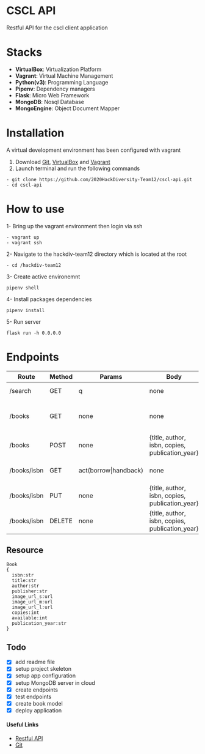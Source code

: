# CSCL API

Restful API for the cscl client application

# Stacks

- <b>VirtualBox</b>: Virtualization Platform
- <b>Vagrant</b>: Virtual Machine Management
- <b>Python(v3)</b>: Programming Language
- <b>Pipenv</b>: Dependency managers
- <b>Flask</b>: Micro Web Framework
- <b>MongoDB</b>: Nosql Database
- <b>MongoEngine</b>: Object Document Mapper

# Installation

A virtual development environment has been configured with vagrant

1. Download <a href="https://git-scm.com/downloads" target="_blank">Git</a>, <a href="https://www.virtualbox.org/wiki/Downloads" target="_blank">VirtualBox</a> and <a href="https://www.vagrantup.com/downloads.html" target="_blank">Vagrant</a>
2. Launch terminal and run the following commands

```
- git clone https://github.com/2020HackDiversity-Team12/cscl-api.git
- cd cscl-api
```

# How to use

1- Bring up the vagrant environment then login via ssh

```
- vagrant up
- vagrant ssh
```

2- Navigate to the hackdiv-team12 directory which is located at the root

```
- cd /hackdiv-team12
```

3- Create active environemnt

```
pipenv shell
```

4- Install packages dependencies

```
pipenv install
```

5- Run server

```
flask run -h 0.0.0.0
```

# Endpoints

| Route       | Method | Params                | Body                                            | Description                          | Payload     |
| ----------- | ------ | --------------------- | ----------------------------------------------- | ------------------------------------ | ----------- |
| /search     | GET    | q                     | none                                            | Search in database                   | books, next |
| /books      | GET    | none                  | none                                            | Retrieve lisiting of available books | books, next |
| /books      | POST   | none                  | {title, author, isbn, copies, publication_year} | Create a new book                    | bookID      |
| /books/isbn | GET    | act(borrow\|handback) | none                                            | Retrieve a single book by it's ISBN  | book        |
| /books/isbn | PUT    | none                  | {title, author, isbn, copies, publication_year} | Update book by it's ISBN             | bookID      |
| /books/isbn | DELETE | none                  | {title, author, isbn, copies, publication_year} | Delete a book                        | bookID      |

## Resource

```
Book
{
  isbn:str
  title:str
  author:str
  publisher:str
  image_url_s:url
  image_url_m:url
  image_url_l:url
  copies:int
  available:int
  publication_year:str
}
```

## Todo

- [x] add readme file
- [x] setup project skeleton
- [x] setup app configuration
- [x] setup MongoDB server in cloud
- [x] create endpoints
- [x] test endpoints
- [x] create book model
- [x] deploy application

#### Useful Links

- [Restful API](https://mlsdev.com/blog/81-a-beginner-s-tutorial-for-understanding-restful-api)
- [Git](https://rogerdudler.github.io/git-guide/)
